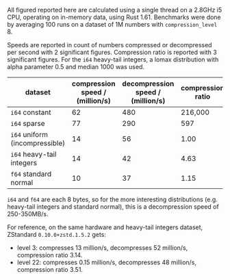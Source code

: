 All figured reported here are calculated using a single thread on a
2.8GHz i5 CPU, operating on in-memory data, using Rust 1.61.
Benchmarks were done by averaging 100 runs on a dataset of 1M numbers
with `compression_level` 8.

Speeds are reported in count of numbers compressed or decompressed
per second with 2 significant figures.
Compression ratio is reported with 3 significant figures.
For the `i64` heavy-tail integers, a lomax distribution with alpha parameter 0.5 and median 1000 was used.

| dataset                        | compression speed / (million/s) | decompression speed / (million/s) | compression ratio |
|--------------------------------|---------------------------------|-----------------------------------|-------------------|
| `i64` constant                 | 62                              | 480                               | 216,000           |
| `i64` sparse                   | 77                              | 290                               | 597               |
| `i64` uniform (incompressible) | 14                              | 56                                | 1.00              |
| `i64` heavy-tail integers      | 14                              | 42                                | 4.63              |
| `f64` standard normal          | 10                              | 37                                | 1.15              |

`i64` and `f64` are each 8 bytes, so for the more interesting distributions
(e.g. heavy-tail integers and standard normal),
this is a decompression speed of 250-350MB/s.

For reference, on the same hardware and heavy-tail integers dataset, ZStandard
`0.10.0+zstd.1.5.2` gets:

* level 3: compresses 13 million/s, decompresses 52 million/s, compression
ratio 3.14.
* level 22: compresses 0.15 million/s, decompresses 48 million/s,
compression ratio 3.51.
